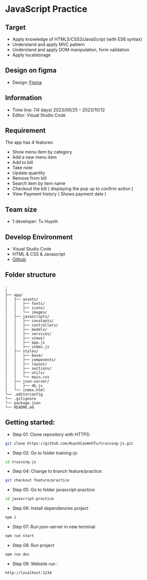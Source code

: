 # JavaScript Practice

## Target

- Apply knowledge of HTML5/CSS3/JavaScript (with ES6 syntax)
- Understand and apply MVC pattern
- Understand and apply DOM manipulation, form validation
- Apply localstorage

## Design on figma

- Design: [Figma](<https://www.figma.com/file/ZA6xYFMTDJrn20R5bZuAiA/Coffee-POS-System-Dashboard-Design-(Community)?node-id=1%3A7&mode=dev>)

## Information

- Time line: (14 days) 2023/09/25 – 2023/10/12
- Editor: Visual Studio Code

## Requirement

The app has 4 features:

- Show menu item by category
- Add a new menu item
- Add to bill
- Take note
- Update quantity
- Remove from bill
- Search item by item name
- Checkout the bill ( displaying the pop up to confirm action )
- View Payment history ( Shows payment date )


## Team size

- 1 developer: Tu Huynh

## Develop Environment

- Visual Studio Code
- HTML & CSS & Javascript
- [Github](https://github.com/HuynhCaoAnhTu/training-js)

## Folder structure

```
.
|
├── app/
│   ├── assets/
│   │   ├── fonts/
│   │   ├── icons/
│   │   └── images/
│   ├── javascripts/
|   |   ├── constants/
│   │   ├── controllers/
│   │   ├── models/
│   │   ├── services/
│   │   ├── views/
│   │   ├── app.js
│   │   ├── index.js
│   ├── styles/
│   │   ├── base/
│   │   ├── components/
│   │   ├── layout/
│   │   ├── sections/
│   │   ├── utils/
│   │   └── main.css
|   ├── json-server/
│   │   ├── db.js
│   └── index.html
└── .editorconfig
└── .gitignore
└── package.json
└── README.md
```
## Getting started:

- Step 01: Clone repository with HTTPS:

```bash
git clone https://github.com/HuynhCaoAnhTu/training-js.git
```

- Step 02: Go to folder training-js:

```bash
cd training-js
```

- Step 04: Change to branch feature/practice:

```bash
git checkout feature/practice
```

- Step 05: Go to folder javascript-practice:

```bash
cd javascript-practice
```



- Step 06: Install dependencies project

```bash
npm i
```

- Step 07: Run json-server in new terminal

```bash
npm run start
```

- Step 08: Run project

```bash
npm run dev
```

- Step 09: Website run :

```bash
http://localhost:1234
```
